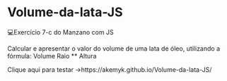 # Volume-da-lata-JS
💻Exercício 7-c do Manzano com JS
<p>Calcular e apresentar o valor do volume de uma lata de óleo, utilizando a fórmula:
Volume Raio ** Altura</p>
<p>Clique aqui para testar ->https://akemyk.github.io/Volume-da-lata-JS/ </p>
